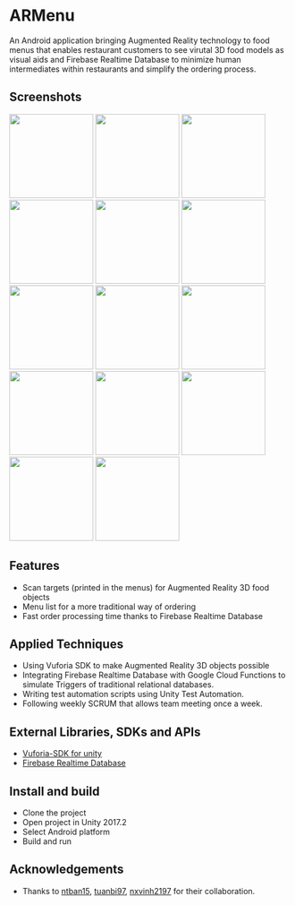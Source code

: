 # ARMenu
An Android application bringing Augmented Reality technology to food menus that enables restaurant customers to see virutal 3D food models as visual aids and Firebase Realtime Database to minimize human intermediates within restaurants and simplify the ordering process.

<!--## Demo

[![ARMenu Demo](https://i.imgur.com/)](https://youtu.be/ "ARMenu Demo")-->

## Screenshots

<p display="block" margin="auto">
    <img src="https://i.imgur.com/om2Vwdy.png" width="150">
    <img src="https://i.imgur.com/1uhXGHR.png" width="150">
    <img src="https://i.imgur.com/hBqSg9l.jpg" width="150">
    <img src="https://i.imgur.com/D3v6pTo.png" width="150">
    <img src="https://i.imgur.com/ULwTh8z.png" width="150">
    <img src="https://i.imgur.com/8qE0wlI.png" width="150">
    <img src="https://i.imgur.com/buhegZD.png" width="150">
    <img src="https://i.imgur.com/fBLtJZ3.png" width="150">
    <img src="https://i.imgur.com/rI4Nk7N.png" width="150">
    <img src="https://i.imgur.com/7Nhfk65.png" width="150">
    <img src="https://i.imgur.com/mLxy53t.png" width="150">
    <img src="https://i.imgur.com/oazJeVO.png" width="150">
    <img src="https://i.imgur.com/kSXjyO2.png" width="150">
    <img src="https://i.imgur.com/1trkzKq.png" width="150">
</p>

## Features
- Scan targets (printed in the menus) for Augmented Reality 3D food objects
- Menu list for a more traditional way of ordering
- Fast order processing time thanks to Firebase Realtime Database

## Applied Techniques
- Using Vuforia SDK to make Augmented Reality 3D objects possible
- Integrating Firebase Realtime Database with Google Cloud Functions to simulate Triggers of traditional relational databases.
- Writing test automation scripts using Unity Test Automation.
- Following weekly SCRUM that allows team meeting once a week.

## External Libraries, SDKs and APIs
- [Vuforia-SDK for unity](https://library.vuforia.com/articles/Training/getting-started-with-vuforia-in-unity-2017-2-beta.html)	
- [Firebase Realtime Database](https://firebase.google.com/docs/database/unity/start)

## Install and build
- Clone the project
- Open project in Unity 2017.2
- Select Android platform
- Build and run

## Acknowledgements
- Thanks to [ntban15](https://github.com/ntban15), [tuanbi97](https://github.com/tuanbi97), [nxvinh2197](https://github.com/Benjamin1308) for their collaboration.
